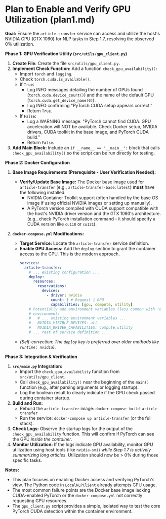 # Plan to Enable and Verify GPU Utilization (plan1.md)

**Goal:** Ensure the `article-transfer` service can access and utilize the host's NVIDIA GPU (GTX 1060) for NLP tasks in Step 1.7, resolving the observed 0% utilization.

**Phase 1: GPU Verification Utility (`src/utils/gpu_client.py`)**

1.  **Create File:** Create the file `src/utils/gpu_client.py`.
2.  **Implement Check Function:** Add a function `check_gpu_availability()`:
    - Import `torch` and `logging`.
    - Check `torch.cuda.is_available()`.
    - If `True`:
      - Log INFO messages detailing the number of GPUs found (`torch.cuda.device_count()`) and the name of the default GPU (`torch.cuda.get_device_name(0)`).
      - Log INFO confirming "PyTorch CUDA setup appears correct."
      - Return `True`.
    - If `False`:
      - Log a WARNING message: "PyTorch cannot find CUDA. GPU acceleration will NOT be available. Check Docker setup, NVIDIA drivers, CUDA toolkit in the base image, and PyTorch CUDA build."
      - Return `False`.
3.  **Add Main Block:** Include an `if __name__ == "__main__":` block that calls `check_gpu_availability()` so the script can be run directly for testing.

**Phase 2: Docker Configuration**

1.  **Base Image Requirements (Prerequisite - User Verification Needed):**

    - **Verify/Update Base Image:** The Docker base image used for `article-transfer` (e.g., `article-transfer-base:latest`) **must** have the following installed:
      - NVIDIA Container Toolkit support (often handled by the base OS image if using official NVIDIA images or setting up manually).
      - A PyTorch version compiled with CUDA support compatible with the host's NVIDIA driver version and the GTX 1060's architecture. (e.g., check PyTorch installation command - it should specify a CUDA version like `cu118` or `cu121`).

2.  **`docker-compose.yml` Modifications:**
    - **Target Service:** Locate the `article-transfer` service definition.
    - **Enable GPU Access:** Add the `deploy` section to grant the container access to the GPU. This is the modern approach.
      ```yaml
      services:
        article-transfer:
          # ... existing configuration ...
          deploy:
            resources:
              reservations:
                devices:
                  - driver: nvidia
                    count: 1 # Request 1 GPU
                    capabilities: [gpu, compute, utility]
          # Potentially add environment variables (less common with 'deploy' but can help)
          # environment:
          #   # ... existing environment variables ...
          #   NVIDIA_VISIBLE_DEVICES: all
          #   NVIDIA_DRIVER_CAPABILITIES: compute,utility
          # ... rest of service definition ...
      ```
    - _(Self-correction: The `deploy` key is preferred over older methods like `runtime: nvidia`)_.

**Phase 3: Integration & Verification**

1.  **`src/main.py` Integration:**
    - Import the `check_gpu_availability` function from `src/utils/gpu_client`.
    - Call `check_gpu_availability()` near the beginning of the `main()` function (e.g., after parsing arguments or logging startup).
    - Log the boolean result to clearly indicate if the GPU check passed during container startup.
2.  **Build and Run:**
    - Rebuild the `article-transfer` image: `docker-compose build article-transfer`
    - Run the service: `docker-compose up article-transfer` (or the full stack).
3.  **Check Logs:** Observe the startup logs for the output of the `check_gpu_availability` function. This will confirm if PyTorch can see the GPU _inside the container_.
4.  **Monitor Utilization:** If the logs indicate GPU availability, monitor GPU utilization using host tools (like `nvidia-smi`) _while Step 1.7 is actively summarizing long articles_. Utilization should now be > 0% during those specific tasks.

**Notes:**

- This plan focuses on enabling Docker access and verifying PyTorch's view. The Python code in `LocalNLPClient` already attempts GPU usage.
- The most common failure points are the Docker base image lacking CUDA-enabled PyTorch or the `docker-compose.yml` not correctly requesting GPU resources.
- The `gpu_client.py` script provides a simple, isolated way to test the core PyTorch CUDA detection within the container environment.
